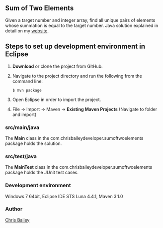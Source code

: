 ## Sum of Two Elements ##
Given a target number and integer array, find all unique pairs of elements whose summation is equal to the target number. Java solution explained in detail on my [website](http://chrisbaileydeveloper.com/projects/sum-of-two-elements/).

## Steps to set up development environment in Eclipse ##
1. **Download** or clone the project from GitHub.  
2. Navigate to the project directory and run the following from the command line:
  
    `$ mvn package`

3.	Open Eclipse in order to import the project.
4.	File -> Import -> Maven -> **Existing Maven Projects** (Navigate to folder and import)  

### src/main/java ###
The **Main** class in the com.chrisbaileydeveloper.sumoftwoelements package holds the solution.

### src/test/java ###
The **MainTest** class in the com.chrisbaileydeveloper.sumoftwoelements package holds the JUnit test cases.

### Development environment ###
Windows 7 64bit, Eclipse IDE STS Luna 4.4.1, Maven 3.1.0

### Author ###
[Chris Bailey](http://www.chrisbaileydeveloper.com)
